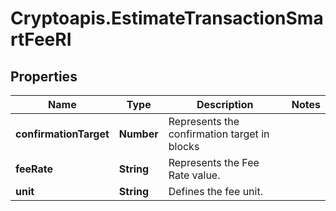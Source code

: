 # Cryptoapis.EstimateTransactionSmartFeeRI

## Properties

Name | Type | Description | Notes
------------ | ------------- | ------------- | -------------
**confirmationTarget** | **Number** | Represents the confirmation target in blocks | 
**feeRate** | **String** | Represents the Fee Rate value. | 
**unit** | **String** | Defines the fee unit. | 


